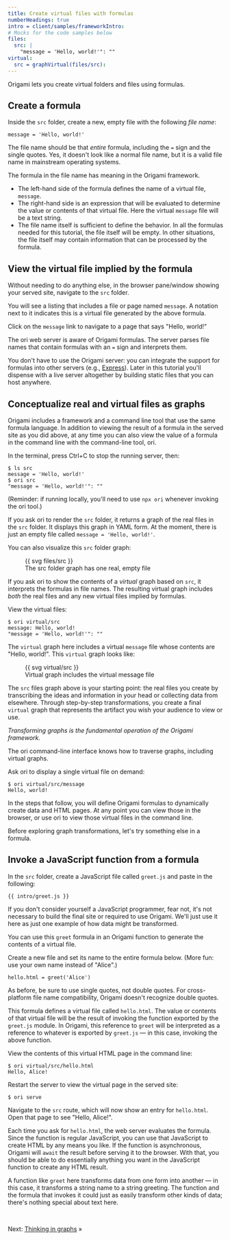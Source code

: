 ```yaml
---
title: Create virtual files with formulas
numberHeadings: true
intro = client/samples/frameworkIntro:
# Mocks for the code samples below
files:
  src: |
    "message = 'Hello, world!'": ""
virtual:
  src = graphVirtual(files/src):
---
```


Origami lets you create virtual folders and files using formulas.

## Create a formula

<span class="tutorialStep"></span> Inside the `src` folder, create a new, empty file with the following _file name_:

```console
message = 'Hello, world!'
```

The file name should be that _entire_ formula, including the `=` sign and the single quotes. Yes, it doesn't look like a normal file name, but it is a valid file name in mainstream operating systems.

The formula in the file name has meaning in the Origami framework.

- The left-hand side of the formula defines the name of a virtual file, `message`.
- The right-hand side is an expression that will be evaluated to determine the value or contents of that virtual file. Here the virtual `message` file will be a text string.
- The file name itself is sufficient to define the behavior. In all the formulas needed for this tutorial, the file itself will be empty. In other situations, the file itself may contain information that can be processed by the formula.

## View the virtual file implied by the formula

<span class="tutorialStep"></span> Without needing to do anything else, in the browser pane/window showing your served site, navigate to the `src` folder.

You will see a listing that includes a file or page named `message`. A notation next to it indicates this is a virtual file generated by the above formula.

<span class="tutorialStep"></span> Click on the `message` link to navigate to a page that says "Hello, world!"

The ori web server is aware of Origami formulas. The server parses file names that contain formulas with an `=` sign and interprets them.

You don't have to use the Origami server: you can integrate the support for formulas into other servers (e.g., [Express](http://expressjs.com/)). Later in this tutorial you'll dispense with a live server altogether by building static files that you can host anywhere.

## Conceptualize real and virtual files as graphs

Origami includes a framework and a command line tool that use the same formula language. In addition to viewing the result of a formula in the served site as you did above, at any time you can also view the value of a formula in the command line with the command-line tool, ori.

<span class="tutorialStep"></span> In the terminal, press Ctrl+C to stop the running server, then:

```console assert: true
$ ls src
message = 'Hello, world!'
$ ori src
"message = 'Hello, world!'": ""
```

(Reminder: if running locally, you'll need to use `npx ori` whenever invoking the ori tool.)

If you ask ori to render the `src` folder, it returns a graph of the real files in the `src` folder. It displays this graph in YAML form. At the moment, there is just an empty file called `message = 'Hello, world!'`.

You can also visualize this `src` folder graph:

<figure>
  {{ svg files/src }}
  <figcaption>The src folder graph has one real, empty file</figcaption>
</figure>

If you ask ori to show the contents of a _virtual_ graph based on `src`, it interprets the formulas in file names. The resulting virtual graph includes _both_ the real files and any new virtual files implied by formulas.

<span class="tutorialStep"></span> View the virtual files:

```console assert: true
$ ori virtual/src
message: Hello, world!
"message = 'Hello, world!'": ""
```

The `virtual` graph here includes a virtual `message` file whose contents are "Hello, world!". This `virtual` graph looks like:

<figure>
  {{ svg virtual/src }}
  <figcaption>Virtual graph includes the virtual message file</figcaption>
</figure>

The `src` files graph above is your starting point: the real files you create by transcribing the ideas and information in your head or collecting data from elsewhere. Through step-by-step transformations, you create a final `virtual` graph that represents the artifact you wish your audience to view or use.

_Transforming graphs is the fundamental operation of the Origami framework._

The ori command-line interface knows how to traverse graphs, including virtual graphs.

<span class="tutorialStep"></span> Ask ori to display a single virtual file on demand:

```console assert: true
$ ori virtual/src/message
Hello, world!
```

In the steps that follow, you will define Origami formulas to dynamically create data and HTML pages. At any point you can view those in the browser, or use ori to view those virtual files in the command line.

Before exploring graph transformations, let's try something else in a formula.

## Invoke a JavaScript function from a formula

<span class="tutorialStep"></span> In the `src` folder, create a JavaScript file called `greet.js` and paste in the following:

```{{'js'}}
{{ intro/greet.js }}
```

If you don't consider yourself a JavaScript programmer, fear not, it's not necessary to build the final site or required to use Origami. We'll just use it here as just one example of how data might be transformed.

You can use this `greet` formula in an Origami function to generate the contents of a virtual file.

<span class="tutorialStep"></span> Create a new file and set its name to the entire formula below. (More fun: use your own name instead of "Alice".)

```console
hello.html = greet('Alice')
```

As before, be sure to use single quotes, not double quotes. For cross-platform file name compatibility, Origami doesn't recognize double quotes.

This formula defines a virtual file called `hello.html`. The value or contents of that virtual file will be the result of invoking the function exported by the `greet.js` module. In Origami, this reference to `greet` will be interpreted as a reference to whatever is exported by `greet.js` — in this case, invoking the above function.

<span class="tutorialStep"></span> View the contents of this virtual HTML page in the command line:

```console
$ ori virtual/src/hello.html
Hello, Alice!
```

<span class="tutorialStep"></span> Restart the server to view the virtual page in the served site:

```console
$ ori serve
```

<span class="tutorialStep"></span> Navigate to the `src` route, which will now show an entry for `hello.html`. Open that page to see "Hello, Alice!".

Each time you ask for `hello.html`, the web server evaluates the formula. Since the function is regular JavaScript, you can use that JavaScript to create HTML by any means you like. If the function is asynchronous, Origami will `await` the result before serving it to the browser. With that, you should be able to do essentially anything you want in the JavaScript function to create any HTML result.

A function like `greet` here transforms data from one form into another — in this case, it transforms a string name to a string greeting. The function and the formula that invokes it could just as easily transform other kinds of data; there's nothing special about text here.

&nbsp;

Next: [Thinking in graphs](intro3.html) »
